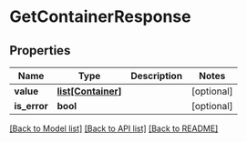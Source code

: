 # GetContainerResponse

## Properties
Name | Type | Description | Notes
------------ | ------------- | ------------- | -------------
**value** | [**list[Container]**](Container.md) |  | [optional] 
**is_error** | **bool** |  | [optional] 

[[Back to Model list]](../README.md#documentation-for-models) [[Back to API list]](../README.md#documentation-for-api-endpoints) [[Back to README]](../README.md)

